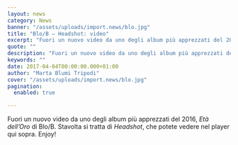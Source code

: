 ```yaml
---
layout: news
category: News
banner: "/assets/uploads/import.news/blo.jpg"
title: "Blo/B – Headshot: video"
excerpt: "Fuori un nuovo video da uno degli album più apprezzati del 2016, Età dell’Oro di Blo/B. Stavolta si tratta di Headshot, che potete vedere nel player qui sopra. Enjoy!"
quote: ""
description: "Fuori un nuovo video da uno degli album più apprezzati del 2016, Età dell’Oro di Blo/B. Stavolta si tratta di Headshot, che potete vedere nel player qui sopra. Enjoy!"
keywords: ""
date: 2017-04-04T00:00:00.000+01:00
author: "Marta Blumi Tripodi"
cover: "/assets/uploads/import.news/blo.jpg"
pagination:
  enabled: true

---
```


Fuori un nuovo video da uno degli album più apprezzati del 2016, _Età dell’Oro_ di Blo/B. Stavolta si tratta di _Headshot_, che potete vedere nel player qui sopra. Enjoy!